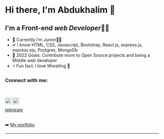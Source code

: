 # Hi there, I'm **Abdukhalim** 👋

## I'm a Front-end *web Developer*👨‍💻

- 🌱 Currently I’m Junior👨‍🎓
- ✔ I know HTML, CSS, Javascript, Bootstrap, React.js, express.js, express ejs, Postgres, MongoDb
- 🥅 2022 Goals: Contribute more to Open Source projects and being a Middle web developer
- ⚡ Fun fact: I love Wrestling 🥋

### Connect with me:

<br />

[<img align="left" alt="codeSTACKr | LinkedIn" width="22px" src="https://cdn.jsdelivr.net/npm/simple-icons@v3/icons/linkedin.svg" />][linkedin]
[<img align="left" alt="codeSTACKr | Instagram" width="22px" src="https://cdn.jsdelivr.net/npm/simple-icons@v3/icons/instagram.svg" />][instagram]
<br />

[telegram](https://t.me/iuterian_99)
<br />
<br />

➡️ [My portfolio](https://abdukhalim-portfolio.herokuapp.com/)

---

[instagram]: https://www.instagram.com/iuterian_99/
[linkedin]: https://www.linkedin.com/in/abduhalim-orziqulov-787219177/
